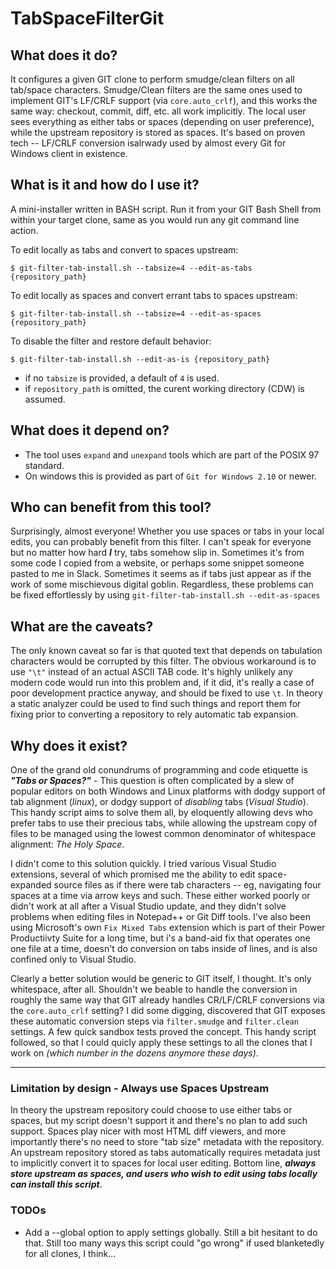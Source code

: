 # TabSpaceFilterGit

## What does it do?
It configures a given GIT clone to perform smudge/clean filters on all tab/space characters.  Smudge/Clean filters are the same ones used to implement GIT's LF/CRLF support (via `core.auto_crlf`), and this works the same way: checkout, commit, diff, etc. all work implicitly.  The local user sees everything as either tabs or spaces (depending on user preference), while the upstream repository is stored as spaces.  It's based on proven tech -- LF/CRLF conversion isalrwady used by almost every Git for Windows client in existence.

## What is it and how do I use it?
A mini-installer written in BASH script.  Run it from your GIT Bash Shell from within your target clone, same as you would run any git command line action.

To edit locally as tabs and convert to spaces upstream:

    $ git-filter-tab-install.sh --tabsize=4 --edit-as-tabs {repository_path}

To edit locally as spaces and convert errant tabs to spaces upstream:

    $ git-filter-tab-install.sh --tabsize=4 --edit-as-spaces {repository_path}

To disable the filter and restore default  behavior:

    $ git-filter-tab-install.sh --edit-as-is {repository_path}

* if no `tabsize` is provided, a default of `4` is used.
* if `repository_path` is omitted, the curent working directory (CDW) is assumed.

## What does it depend on?
* The tool uses `expand` and `unexpand` tools which are part of the POSIX 97 standard.
* On windows this is provided as part of `Git for Windows 2.10` or newer.

## Who can benefit from this tool?
Surprisingly, almost everyone!  Whether you use spaces or tabs in your local edits, you can probably benefit from this
filter.  I can't speak for everyone but no matter how hard ***I*** try, tabs somehow slip in.  Sometimes it's from
some code I copied from a website, or perhaps some snippet someone pasted to me in Slack.  Sometimes it seems as if
tabs just appear as if the work of some mischievous digital goblin.  Regardless, these problems can be fixed
effortlessly by using `git-filter-tab-install.sh --edit-as-spaces`

## What are the caveats?
The only known caveat so far is that quoted text that depends on tabulation characters would be corrupted by this filter.
The obvious workaround is to use `"\t"` instead of an actual ASCII TAB code.  It's highly unlikely any modern code would
run into this problem and, if it did, it's really a case of poor development practice anyway, and should be fixed to use
`\t`.  In theory a static analyzer could be used to find such things and report them for fixing prior to converting a
repository to rely automatic tab expansion.

## Why does it exist?
One of the grand old conundrums of programming and code etiquette is ***"Tabs or Spaces?"*** - 
This question is often complicated by a slew of popular editors on both Windows and Linux platforms with
dodgy support of tab alignment (_linux_), or dodgy support of *disabling* tabs (_Visual Studio_).  This handy
script aims to solve them all, by eloquently allowing devs who prefer tabs to use their precious tabs, while 
allowing the upstream copy of files to be managed using the lowest common denominator of whitespace alignment:
_*The Holy Space*_.

I didn't come to this solution quickly.  I tried various Visual Studio extensions, several of which promised
me the ability to edit space-expanded source files as if there were tab characters -- eg, navigating four spaces at
a time via arrow keys and such.  These either worked poorly or didn't work at all after a Visual Studio update, and
they didn't solve problems when editing files in Notepad++ or Git Diff tools.  I've also been using Microsoft's own `Fix Mixed Tabs` extension which is part of their Power Productiivty Suite for a long time, but i's a band-aid fix that operates one one file at a time, doesn't do conversion on tabs inside of lines, and is also confined only to Visual Studio.

Clearly a better solution would be generic to GIT itself, I thought.  It's only whitespace, after all.  Shouldn't we beable to handle the conversion in roughly the same way that GIT already handles CR/LF/CRLF conversions via the `core.auto_crlf` setting?  I did some digging, discovered that GIT exposes these automatic conversion steps via `filter.smudge` and `filter.clean` settings.  A few quick sandbox tests proved the concept.  This handy script followed, so that I could quicly apply these settings to all the clones that I work on _(which number in the dozens anymore these days)_.

----------------------------

### Limitation by design - Always use Spaces Upstream
In theory the upstream repository could choose to use either tabs or spaces, but my script doesn't support it and there's no plan to add such support.  Spaces play nicer with most HTML diff viewers, and more importantly there's no need to store "tab size" metadata with the repository.  An upstream repository stored as tabs automatically requires metadata just to implicitly convert it to spaces for local user editing.  Bottom line, ***always store upstream as spaces, and users who wish to edit using tabs locally can install this script***.

### TODOs
* Add a --global option to apply settings globally.  Still a bit hesitant to do that.  Still too many ways this script could "go wrong" if used blanketedly for all clones, I think...
